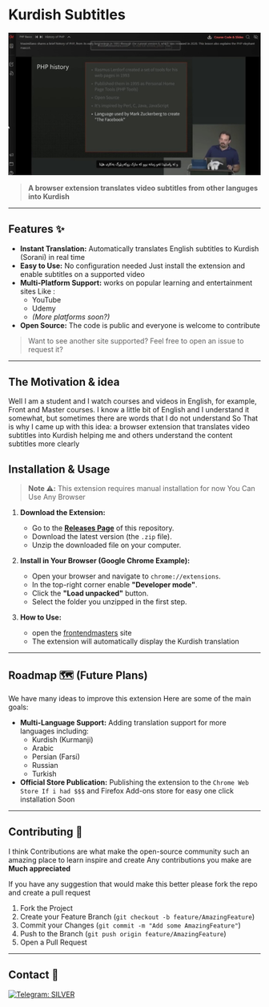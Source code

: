 # Kurdish Subtitles


[![Watch the demo](./Preview/image.png)](https://drive.google.com/file/d/18KkywVPXi-hvvUKQbUAzX6XFDggV_S5a/view)

> **A browser extension translates video subtitles from other languges into Kurdish**

---

## Features ✨

*   **Instant Translation:** Automatically translates English subtitles to Kurdish (Sorani) in real time
*   **Easy to Use:** No configuration needed Just install the extension and enable subtitles on a supported video
*   **Multi-Platform Support:** works on popular learning and entertainment sites Like :
    *   YouTube
    *   Udemy
    *   *(More platforms soon?)*
*   **Open Source:** The code is public and everyone is welcome to contribute

> Want to see another site supported? Feel free to open an issue to request it?

---

## The Motivation & idea 

 Well I am a student and I watch courses and videos in English, for example, Front and Master courses. I know a little bit of English and I understand it somewhat, but sometimes there are words that I do not understand So That is why I came up with this idea: a browser extension that translates video subtitles into Kurdish helping me and others  understand the content subtitles more clearly

 ## Installation & Usage 

> **Note ⚠️:** This extension requires manual installation for now You Can Use Any Browser

1.  **Download the Extension:**
    *   Go to the [**Releases Page**](https://github.com/BDXBB/kurdish-subtitles/releases) of this repository.
    *   Download the latest version (the `.zip` file).
    *   Unzip the downloaded file on your computer.

2.  **Install in Your Browser (Google Chrome Example):**
    *   Open your browser and navigate to `chrome://extensions`.
    *   In the top-right corner enable **"Developer mode"**.
    *   Click the **"Load unpacked"** button.
    *   Select the folder you unzipped in the first step.

3.  **How to Use:** 
    *   open the [frontendmasters](https://frontendmasters.com/) site
    *   The extension will automatically display the Kurdish translation

---

## Roadmap 🗺️ (Future Plans)
We have many ideas to improve this extension Here are some of the main goals:

*   **Multi-Language Support:** Adding translation support for more languages including:
    *   Kurdish (Kurmanji)
    *   Arabic
    *   Persian (Farsi)
    *   Russian
    *   Turkish
*   **Official Store Publication:** Publishing the extension to the `Chrome Web Store If i had $$$` and Firefox Add-ons store for easy one click installation Soon

---

## Contributing 🤝 

I think Contributions are what make the open-source community such an amazing place to learn inspire and create Any contributions you make are **Much appreciated**

If you have any suggestion that would make this better please fork the repo and create a pull request
1.  Fork the Project
2.  Create your Feature Branch (`git checkout -b feature/AmazingFeature`)
3.  Commit your Changes (`git commit -m "Add some AmazingFeature"`)
4.  Push to the Branch (`git push origin feature/AmazingFeature`)
5.  Open a Pull Request

---

## Contact 📧
 [![Telegram: SILVER](https://img.shields.io/badge/Telegram%20-blue.svg?logo=telegram)](https://t.me/BDXBB)